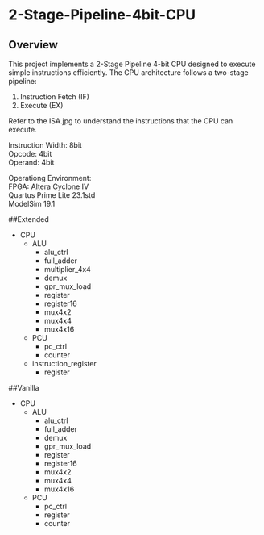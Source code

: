 # 2-Stage-Pipeline-4bit-CPU

## Overview  

This project implements a 2-Stage Pipeline 4-bit CPU designed to execute simple instructions efficiently. The CPU architecture follows a two-stage pipeline:  

1. Instruction Fetch (IF)  
2. Execute (EX)  

Refer to the ISA.jpg to understand the instructions that the CPU can execute.  

Instruction Width: 8bit  
Opcode: 4bit  
Operand: 4bit  

Operationg Environment:  
FPGA: Altera Cyclone IV  
Quartus Prime Lite 23.1std  
ModelSim 19.1  

##Extended  
- CPU
  - ALU
    - alu_ctrl
    - full_adder
    - multiplier_4x4
    - demux
    - gpr_mux_load
    - register
    - register16
    - mux4x2
    - mux4x4
    - mux4x16
  - PCU
    - pc_ctrl
    - counter
  - instruction_register
    - register

##Vanilla  
- CPU
  - ALU
    - alu_ctrl
    - full_adder
    - demux
    - gpr_mux_load
    - register
    - register16
    - mux4x2
    - mux4x4
    - mux4x16
  - PCU
    - pc_ctrl
    - register
    - counter  
